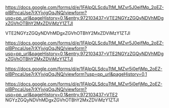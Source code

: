 https://docs.google.com/forms/d/e/1FAIpQLScduTtM_MZvr5J0ejfMp_2oEZ-plBPncaUse7rXYjvjgOqJNQ/viewform?usp=pp_url&pageHistory=0,1&entry.972103437=VTE2NGYzZGQyNDVhMDgxZGVhOTBhY2MxZDViMzY1ZTJl

VTE2NGYzZGQyNDVhMDgxZGVhOTBhY2MxZDViMzY1ZTJl

https://docs.google.com/forms/d/e/1FAIpQLScduTtM_MZvr5J0ejfMp_2oEZ-plBPncaUse7rXYjvjgOqJNQ/viewform?usp=pp_url&pageHistory=0,1&entry.972103437=VTE2NGYzZGQyNDVhMDgxZGVhOTBhY2MxZDViMzY1ZTJl

https://docs.google.com/forms/d/e/1FAIpQLSdcuTtM_MZvr5j0efjMp_2oEZ-plBPncaUse7rXYjvjqOqJNQ/viewform?usp=pp_url&pageHistory=0,1


https://docs.google.com/forms/d/e/1FAIpQLSdcuTtM_MZvr5j0efjMp_2oEZ-plBPncaUse7rXYjvjqOqJNQ/viewform?usp=pp_url&pageHistory=0,1&entry.972103437=VTE2
NGYzZGQyNDVhMDgxZGVhOTBhY2MxZDViMzY1ZTJl